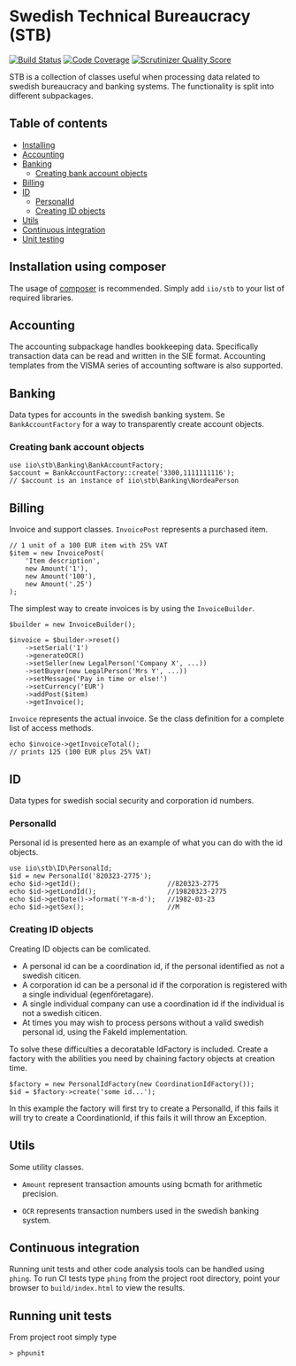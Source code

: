 Swedish Technical Bureaucracy (STB)
===================================
[![Build Status](https://travis-ci.org/iio/Swedish-Technical-Bureaucracy.png?branch=master)](https://travis-ci.org/iio/Swedish-Technical-Bureaucracy)
[![Code Coverage](https://scrutinizer-ci.com/g/iio/Swedish-Technical-Bureaucracy/badges/coverage.png?s=53a09ec7902fb2e92b1264a9a527162f21639187)](https://scrutinizer-ci.com/g/iio/Swedish-Technical-Bureaucracy/)
[![Scrutinizer Quality Score](https://scrutinizer-ci.com/g/iio/Swedish-Technical-Bureaucracy/badges/quality-score.png?s=7b3a25b6ccb38244fb5bb0b5d3fa2556bf35726e)](https://scrutinizer-ci.com/g/iio/Swedish-Technical-Bureaucracy/)

STB is a collection of classes useful when processing data related to swedish 
bureaucracy and banking systems. The functionality is split into different
subpackages.


Table of contents
-----------------
* [Installing](#installation-using-composer)
* [Accounting](#accounting)
* [Banking](#banking)
    * [Creating bank account objects](#creating-bank-account-objects)
* [Billing](#billing)
* [ID](#id)
    * [PersonalId](#personalid)
    * [Creating ID objects](#creating-id-objects)
* [Utils](#utils)
* [Continuous integration](#continuous-integration)
* [Unit testing](#running-unit-tests)


Installation using composer
---------------------------
The usage of [composer](http://getcomposer.org/) is recommended. Simply add
`iio/stb` to your list of required libraries.


Accounting
----------
The accounting subpackage handles bookkeeping data. Specifically transaction
data can be read and written in the SIE format. Accounting templates from the
VISMA series of accounting software is also supported.


Banking
-------
Data types for accounts in the swedish banking system. Se `BankAccountFactory` for
a way to transparently create account objects.

### Creating bank account objects

    use iio\stb\Banking\BankAccountFactory;
    $account = BankAccountFactory::create('3300,1111111116');
    // $account is an instance of iio\stb\Banking\NordeaPerson


Billing
-------
Invoice and support classes. `InvoicePost` represents a purchased item.

    // 1 unit of a 100 EUR item with 25% VAT
    $item = new InvoicePost(
        'Item description',
        new Amount('1'),
        new Amount('100'),
        new Amount('.25')
    );

The simplest way to create invoices is by using the `InvoiceBuilder`.

    $builder = new InvoiceBuilder();

    $invoice = $builder->reset()
        ->setSerial('1')
        ->generateOCR()
        ->setSeller(new LegalPerson('Company X', ...))
        ->setBuyer(new LegalPerson('Mrs Y', ...))
        ->setMessage('Pay in time or else!')
        ->setCurrency('EUR')
        ->addPost($item)
        ->getInvoice();

`Invoice` represents the actual invoice. Se the class definition for a complete
list of access methods.

    echo $invoice->getInvoiceTotal();
    // prints 125 (100 EUR plus 25% VAT)


ID
--
Data types for swedish social security and corporation id numbers.

### PersonalId

Personal id is presented here as an example of what you can do with the id objects.

    use iio\stb\ID\PersonalId;
    $id = new PersonalId('820323-2775');
    echo $id->getId();                      //820323-2775
    echo $id->getLondId();                  //19820323-2775
    echo $id->getDate()->format('Y-m-d');   //1982-03-23
    echo $id->getSex();                     //M

### Creating ID objects

Creating ID objects can be comlicated.

* A personal id can be a coordination id, if the personal identified as not a
swedish citicen.
* A corporation id can be a personal id if the corporation is registered with a
single individual (egenföretagare).
* A single individual company can use a coordination id if the individual is
not a swedish citicen.
* At times you may wish to process persons without a valid swedish personal id,
using the FakeId implementation.

To solve these difficulties a decoratable IdFactory is included. Create a factory
with the abilities you need by chaining factory objects at creation time.

    $factory = new PersonalIdFactory(new CoordinationIdFactory());
    $id = $factory->create('some id...');

In this example the factory will first try to create a PersonalId, if this fails
it will try to create a CoordinationId, if this fails it will throw an Exception.


Utils
-----
Some utility classes.
 
 * `Amount` represent transaction amounts using bcmath for arithmetic precision.
 
 * `OCR` represents transaction numbers used in the swedish banking system.


Continuous integration
----------------------
Running unit tests and other code analysis tools can be handled using `phing`.
To run CI tests type `phing` from the project root directory, point your browser
to `build/index.html` to view the results.


Running unit tests
------------------
From project root simply type

    > phpunit
